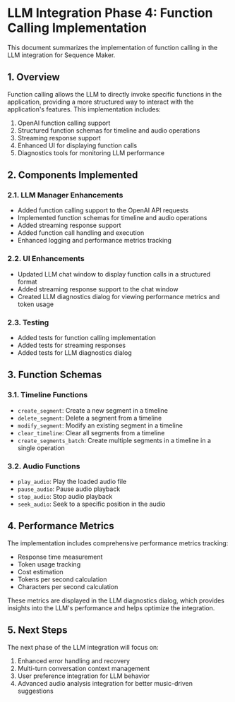 # LLM Integration Phase 4: Function Calling Implementation

This document summarizes the implementation of function calling in the LLM integration for Sequence Maker.

## 1. Overview

Function calling allows the LLM to directly invoke specific functions in the application, providing a more structured way to interact with the application's features. This implementation includes:

1. OpenAI function calling support
2. Structured function schemas for timeline and audio operations
3. Streaming response support
4. Enhanced UI for displaying function calls
5. Diagnostics tools for monitoring LLM performance

## 2. Components Implemented

### 2.1. LLM Manager Enhancements

- Added function calling support to the OpenAI API requests
- Implemented function schemas for timeline and audio operations
- Added streaming response support
- Added function call handling and execution
- Enhanced logging and performance metrics tracking

### 2.2. UI Enhancements

- Updated LLM chat window to display function calls in a structured format
- Added streaming response support to the chat window
- Created LLM diagnostics dialog for viewing performance metrics and token usage

### 2.3. Testing

- Added tests for function calling implementation
- Added tests for streaming responses
- Added tests for LLM diagnostics dialog

## 3. Function Schemas

### 3.1. Timeline Functions

- `create_segment`: Create a new segment in a timeline
- `delete_segment`: Delete a segment from a timeline
- `modify_segment`: Modify an existing segment in a timeline
- `clear_timeline`: Clear all segments from a timeline
- `create_segments_batch`: Create multiple segments in a timeline in a single operation

### 3.2. Audio Functions

- `play_audio`: Play the loaded audio file
- `pause_audio`: Pause audio playback
- `stop_audio`: Stop audio playback
- `seek_audio`: Seek to a specific position in the audio

## 4. Performance Metrics

The implementation includes comprehensive performance metrics tracking:

- Response time measurement
- Token usage tracking
- Cost estimation
- Tokens per second calculation
- Characters per second calculation

These metrics are displayed in the LLM diagnostics dialog, which provides insights into the LLM's performance and helps optimize the integration.

## 5. Next Steps

The next phase of the LLM integration will focus on:

1. Enhanced error handling and recovery
2. Multi-turn conversation context management
3. User preference integration for LLM behavior
4. Advanced audio analysis integration for better music-driven suggestions